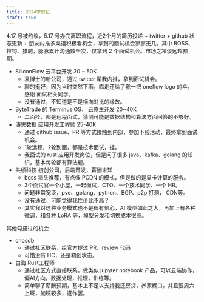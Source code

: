 ```yaml
---
title: 2024求职记
draft: true
---
```

4.17 号被约谈，5.17 号办完离职流程，近2个月的简历投递 + twitter + github 状态更新 + 朋友内推多渠道积极看机会，拿到的面试机会寥寥无几。其中 BOSS、拉钩、猎聘，脉脉累计沟通数千次，仅拿到 2 个面试机会。市场之冷淡远超预期。

- SiliconFlow 云平台开发 30 ~ 50K 
  - 袁博士的新公司，通过 twitter 帮我内推，拿到面试机会。
  - 聊的挺好，因为当时突然下雨，临走还给了我一把 oneflow logo 的伞，感谢 面试相关同学。
  - 没有通过，不知道是不是横向对比的缘故。
- ByteTrade 的 Terminus OS， 云原生开发 20~40K 
  - 二面挂，都是远程面试，猜测可能是数据结构和算法方面回答的不够好。
- 涛思数据 应用开发工程师 25-40K
  - 通过 github issue、PR 等方式接触到内部，参加下线活动，最终拿到面试机会。
  - 1轮远程，2轮到面，都是技术面试，挂。
  - 我面试的 rust 应用开发岗位，但是问了很多 java、kafka、golang 的知识，基本每轮都有算法题。
- 共绩科技 初创公司，后端开发，薪酬未知
  - boss 猎头推荐，有点像 PCDN 的模式，但是做的是显卡计算的服务。
  - 3个面试官一个小屋，一起面试，CTO、一个技术同学、一个 HR。
  - 问题非常宽泛，pve、golang、python、BGP、p2p 打洞， CDN等。
  - 没有通过，可能觉得我性价比不高？
  - 其实我对这种业务模式也不是很有信心，AI 模型如此之大，再加上有各种微调，和各种 LoRA 等，模型分发和切换成本很高。


其他勾搭过的机会
- cnosdb 
  - 通过社区联系，给官方提过 PR、review 代码
  - 可惜没有 HC，还是初创状态。
- 白海 Rust工程师
  - 通过社区方式直接联系，做类似 jupyter notebook 产品，可以云端协作，偏AI方向，数据处理，推理，训练等。
  - 简单聊了薪酬预期，基本上不足以支持我还房贷，养家糊口，并且要周六上班，加班较多，遂作罢。